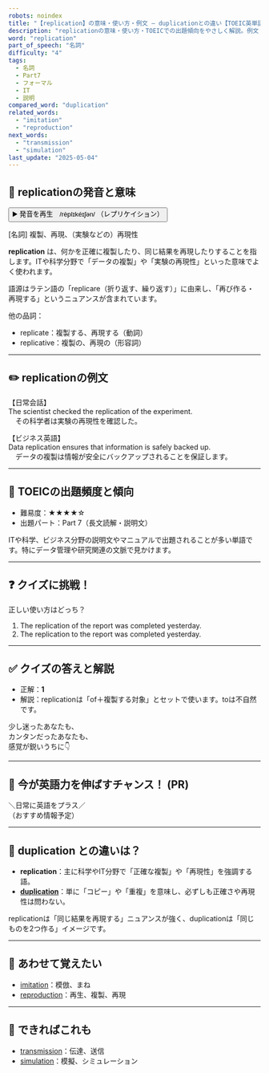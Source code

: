 ```yaml
---
robots: noindex
title: "【replication】の意味・使い方・例文 ― duplicationとの違い【TOEIC英単語】"
description: "replicationの意味・使い方・TOEICでの出題傾向をやさしく解説。例文・クイズ付きでduplicationとの違いもわかりやすく学べます。"
word: "replication"
part_of_speech: "名詞"
difficulty: "4"
tags:
  - 名詞
  - Part7
  - フォーマル
  - IT
  - 説明
compared_word: "duplication"
related_words:
  - "imitation"
  - "reproduction"
next_words:
  - "transmission"
  - "simulation"
last_update: "2025-05-04"
---
```


## 🔰 replicationの発音と意味

<button class="play-audio" onclick="playTTS('replication')">
  <span class="play-audio-main">
    ▶️ 発音を再生　/rèplɪkéɪʃən/
  </span>
  <span class="play-audio-sub">
    （レプリケイション）
  </span>
</button>

[名詞] 複製、再現、（実験などの）再現性

**replication** は、何かを正確に複製したり、同じ結果を再現したりすることを指します。ITや科学分野で「データの複製」や「実験の再現性」といった意味でよく使われます。

語源はラテン語の「replicare（折り返す、繰り返す）」に由来し、「再び作る・再現する」というニュアンスが含まれています。

他の品詞：  
- replicate：複製する、再現する（動詞）
- replicative：複製の、再現の（形容詞）

---

## ✏️ replicationの例文

【日常会話】  
The scientist checked the replication of the experiment.  
　その科学者は実験の再現性を確認した。

【ビジネス英語】  
Data replication ensures that information is safely backed up.  
　データの複製は情報が安全にバックアップされることを保証します。

---

## 🎯 TOEICの出題頻度と傾向

- 難易度：★★★★☆
- 出題パート：Part 7（長文読解・説明文）

ITや科学、ビジネス分野の説明文やマニュアルで出題されることが多い単語です。特にデータ管理や研究関連の文脈で見かけます。

---

## ❓ クイズに挑戦！

正しい使い方はどっち？

1. The replication of the report was completed yesterday.  
2. The replication to the report was completed yesterday.

---

## ✅ クイズの答えと解説

- 正解：**1**
- 解説：replicationは「of＋複製する対象」とセットで使います。toは不自然です。

少し迷ったあなたも、  
カンタンだったあなたも、  
感覚が鋭いうちに👇️

---

## 🚀 今が英語力を伸ばすチャンス！ (PR)

<div class="info-center">
＼日常に英語をプラス／<br>  
（おすすめ情報予定）
</div>

---

## 🤔  duplication との違いは？

- **replication**：主に科学やIT分野で「正確な複製」や「再現性」を強調する語。
- **[duplication](/duplication)**：単に「コピー」や「重複」を意味し、必ずしも正確さや再現性は問わない。

replicationは「同じ結果を再現する」ニュアンスが強く、duplicationは「同じものを2つ作る」イメージです。

---

## 🧩 あわせて覚えたい

- [imitation](/imitation)：模倣、まね
- [reproduction](/reproduction)：再生、複製、再現

---

## 📖 できればこれも

- [transmission](/transmission)：伝達、送信
- [simulation](/simulation)：模擬、シミュレーション

<!-- cvid: aid06_bid23 -->
